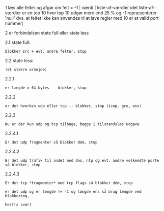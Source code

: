 

1	læs alle felter og afgør om
		felt = -1 | værdi | liste-af-værdier
		idet liste-af-værdier er en top 10 hvor top 10 udgør mere end 25 %
		og -1 repræsenterer 'null' dvs. at feltet ikke kan anvendes til at
		lave regler med (0 er et valid port nummer)

2	er forbindelsen state full eller state less

2.1	state full:

	blokker src + evt. andre felter, stop

2.2	state less:

	(et større arbejde)

2.2.1	

	er længde = 64 bytes -- blokker, stop

2.2.2

	er det hverken udp eller tcp -- blokker, stop (icmp, gre, osv)

2.2.3

	Nu er der kun udp og tcp tilbage, begge i tilstandsløs udgave

2.2.4.1

	Er det udp fragmenter så blokker dém, stop

2.2.4.2

	Er det udp trafik til andet end dns, ntp og evt. andre velkendte porte så blokker, stop

2.2.4.3

	Er det tcp *fragmenter* med tcp flags så blokker dém, stop

	er det udp og er længde != -1 og længde ens så brug længde ved blokkering, 

	herfra svært




